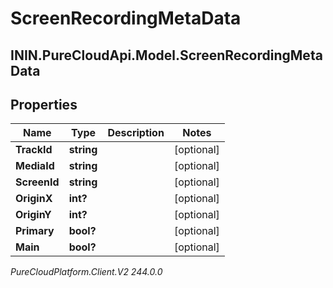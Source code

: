 # ScreenRecordingMetaData

## ININ.PureCloudApi.Model.ScreenRecordingMetaData

## Properties

|Name | Type | Description | Notes|
|------------ | ------------- | ------------- | -------------|
| **TrackId** | **string** |  | [optional] |
| **MediaId** | **string** |  | [optional] |
| **ScreenId** | **string** |  | [optional] |
| **OriginX** | **int?** |  | [optional] |
| **OriginY** | **int?** |  | [optional] |
| **Primary** | **bool?** |  | [optional] |
| **Main** | **bool?** |  | [optional] |



_PureCloudPlatform.Client.V2 244.0.0_
